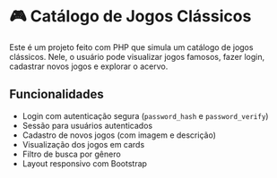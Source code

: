 # 🎮 Catálogo de Jogos Clássicos

Este é um projeto feito com PHP que simula um catálogo de jogos clássicos. Nele, o usuário pode visualizar jogos famosos, fazer login, cadastrar novos jogos e explorar o acervo.

## Funcionalidades

- Login com autenticação segura (`password_hash` e `password_verify`)
- Sessão para usuários autenticados
- Cadastro de novos jogos (com imagem e descrição)
- Visualização dos jogos em cards
- Filtro de busca por gênero
- Layout responsivo com Bootstrap
